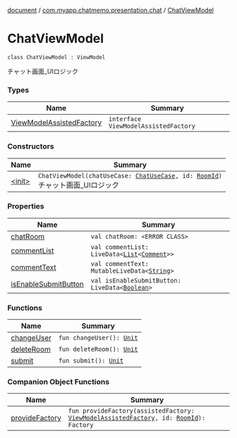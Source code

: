 [document](../../index.md) / [com.myapp.chatmemo.presentation.chat](../index.md) / [ChatViewModel](./index.md)

# ChatViewModel

`class ChatViewModel : ViewModel`

チャット画面_UIロジック

### Types

| Name | Summary |
|---|---|
| [ViewModelAssistedFactory](-view-model-assisted-factory/index.md) | `interface ViewModelAssistedFactory` |

### Constructors

| Name | Summary |
|---|---|
| [&lt;init&gt;](-init-.md) | `ChatViewModel(chatUseCase: `[`ChatUseCase`](../../com.myapp.chatmemo.domain.usecase/-chat-use-case/index.md)`, id: `[`RoomId`](../../com.myapp.chatmemo.domain.model.value/-room-id/index.md)`)`<br>チャット画面_UIロジック |

### Properties

| Name | Summary |
|---|---|
| [chatRoom](chat-room.md) | `val chatRoom: <ERROR CLASS>` |
| [commentList](comment-list.md) | `val commentList: LiveData<`[`List`](https://kotlinlang.org/api/latest/jvm/stdlib/kotlin.collections/-list/index.html)`<`[`Comment`](../../com.myapp.chatmemo.domain.model.value/-comment/index.md)`>>` |
| [commentText](comment-text.md) | `val commentText: MutableLiveData<`[`String`](https://kotlinlang.org/api/latest/jvm/stdlib/kotlin/-string/index.html)`>` |
| [isEnableSubmitButton](is-enable-submit-button.md) | `val isEnableSubmitButton: LiveData<`[`Boolean`](https://kotlinlang.org/api/latest/jvm/stdlib/kotlin/-boolean/index.html)`>` |

### Functions

| Name | Summary |
|---|---|
| [changeUser](change-user.md) | `fun changeUser(): `[`Unit`](https://kotlinlang.org/api/latest/jvm/stdlib/kotlin/-unit/index.html) |
| [deleteRoom](delete-room.md) | `fun deleteRoom(): `[`Unit`](https://kotlinlang.org/api/latest/jvm/stdlib/kotlin/-unit/index.html) |
| [submit](submit.md) | `fun submit(): `[`Unit`](https://kotlinlang.org/api/latest/jvm/stdlib/kotlin/-unit/index.html) |

### Companion Object Functions

| Name | Summary |
|---|---|
| [provideFactory](provide-factory.md) | `fun provideFactory(assistedFactory: `[`ViewModelAssistedFactory`](-view-model-assisted-factory/index.md)`, id: `[`RoomId`](../../com.myapp.chatmemo.domain.model.value/-room-id/index.md)`): Factory` |
